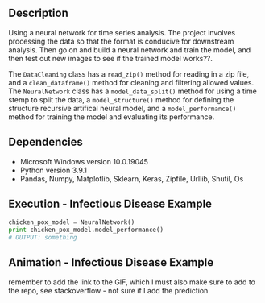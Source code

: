 ## Description 
Using a neural network for time series analysis. The project involves processing the data so that the format is conducive for downstream analysis. Then go on and build a neural network and train the model, and then test out new images to see if the trained model works??. 

The `DataCleaning` class has a `read_zip()` method for reading in a zip file,  and a `clean_dataframe()` method for cleaning and filtering allowed values. The `NeuralNetwork` class has a `model_data_split()` method for using a time stemp to split the data, a `model_structure()` method for defining the structure recursive artifical neural model,  and a `model_performance()` method for training the model and evaluating its performance.   
 
## Dependencies
* Microsoft Windows version 10.0.19045
* Python version 3.9.1
* Pandas, Numpy, Matplotlib, Sklearn, Keras, Zipfile, Urllib, Shutil, Os 

## Execution - Infectious Disease Example
```python
chicken_pox_model = NeuralNetwork()
print chicken_pox_model.model_performance()
# OUTPUT: something
```

## Animation - Infectious Disease Example
remember to add the link to the GIF, which I must also make sure to add to the repo, see stackoverflow - not sure if I add the prediction

 

